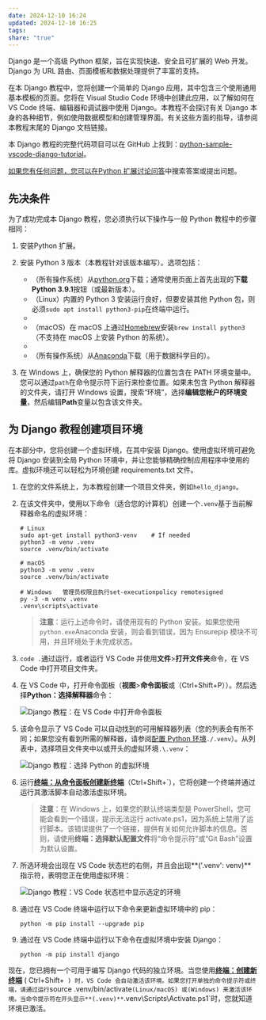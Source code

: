 ```yaml
---
date: 2024-12-10 16:24
updated: 2024-12-10 16:25
tags: 
share: "true"
---
```


Django 是一个高级 Python 框架，旨在实现快速、安全且可扩展的 Web 开发。Django 为 URL 路由、页面模板和数据处理提供了丰富的支持。

在本 Django 教程中，您将创建一个简单的 Django 应用，其中包含三个使用通用基本模板的页面。您将在 Visual Studio Code 环境中创建此应用，以了解如何在 VS Code 终端、编辑器和调试器中使用 Django。本教程不会探讨有关 Django 本身的各种细节，例如使用数据模型和创建管理界面。有关这些方面的指导，请参阅本教程末尾的 Django 文档链接。

本 Django 教程的完整代码项目可以在 GitHub 上找到：[python-sample-vscode-django-tutorial](https://github.com/microsoft/python-sample-vscode-django-tutorial)。

[如果您有任何问题，您可以在Python 扩展讨论问答](https://github.com/microsoft/vscode-python/discussions/categories/q-a)中搜索答案或提出问题。

## 先决条件

为了成功完成本 Django 教程，您必须执行以下操作与一般 Python 教程中的步骤相同：

1. 安装Python 扩展。

2. 安装 Python 3 版本（本教程针对该版本编写）。选项包括：

   - （所有操作系统）从[python.org](https://www.python.org/downloads/)下载；通常使用页面上首先出现的**下载 Python 3.9.1**按钮（或最新版本）。
   - （Linux）内置的 Python 3 安装运行良好，但要安装其他 Python 包，则必须`sudo apt install python3-pip`在终端中运行。
   - 
   - （macOS）在 macOS 上通过[Homebrew](https://brew.sh/)安装`brew install python3`（不支持在 macOS 上安装 Python 的系统）。
   - 
   - （所有操作系统）从[Anaconda](https://www.anaconda.com/download/)下载（用于数据科学目的）。

3. 在 Windows 上，确保您的 Python 解释器的位置包含在 PATH 环境变量中。您可以通过`path`在命令提示符下运行来检查位置。如果未包含 Python 解释器的文件夹，请打开 Windows 设置，搜索“环境”，选择**编辑您帐户的环境变量**，然后编辑**Path**变量以包含该文件夹。

## 为 Django 教程创建项目环境

在本部分中，您将创建一个虚拟环境，在其中安装 Django。使用虚拟环境可避免将 Django 安装到全局 Python 环境中，并让您能够精确控制应用程序中使用的库。虚拟环境还可以轻松为环境创建 requirements.txt 文件。

1. 在您的文件系统上，为本教程创建一个项目文件夹，例如`hello_django`。

2. 在该文件夹中，使用以下命令（适合您的计算机）创建一个`.venv`基于当前解释器命名的虚拟环境：

   ```
   # Linux
   sudo apt-get install python3-venv    # If needed
   python3 -m venv .venv
   source .venv/bin/activate

   # macOS
   python3 -m venv .venv
   source .venv/bin/activate

   # Windows   管理员权限且执行set-executionpolicy remotesigned
   py -3 -m venv .venv
   .venv\scripts\activate
   ```

   > **注意**：运行上述命令时，请使用现有的 Python 安装。如果您使用`python.exe`Anaconda 安装，则会看到错误，因为 Ensurepip 模块不可用，并且环境处于未完成状态。

3. `code .`通过运行，或者运行 VS Code 并使用**文件**>**打开文件夹**命令，在 VS Code 中打开项目文件夹。

4. 在 VS Code 中，打开命令面板（**视图**>**命令面板**或（Ctrl+Shift+P））。然后选择**Python：选择解释器**命令：

   ![Django 教程：在 VS Code 中打开命令面板](https://code.visualstudio.com/assets/docs/python/shared/command-palette.png)

5. 该命令显示了 VS Code 可以自动找到的可用解释器列表（您的列表会有所不同；如果您没有看到所需的解释器，请参阅[配置 Python 环境](https://code.visualstudio.com/docs/python/environments)`./.venv`）。从列表中，选择项目文件夹中以或开头的虚拟环境`.\.venv`：

   ![Django 教程：选择 Python 的虚拟环境](https://code.visualstudio.com/assets/docs/python/shared/select-virtual-environment.png)

6. 运行[**终端：从命令面板创建新终端**](https://code.visualstudio.com/docs/terminal/basics)（Ctrl+Shift+`），它将创建一个终端并通过运行其激活脚本自动激活虚拟环境。

   > **注意**：在 Windows 上，如果您的默认终端类型是 PowerShell，您可能会看到一个错误，提示无法运行 activate.ps1，因为系统上禁用了运行脚本。该错误提供了一个链接，提供有关如何允许脚本的信息。否则，请使用**终端：选择默认配置文件**将“命令提示符”或“Git Bash”设置为默认设置。

7. 所选环境会出现在 VS Code 状态栏的右侧，并且会出现**('.venv': venv)**指示符，表明您正在使用虚拟环境：

   ![Django 教程：VS Code 状态栏中显示选定的环境](https://code.visualstudio.com/assets/docs/python/shared/environment-in-status-bar.png)

8. 通过在 VS Code 终端中运行以下命令来更新虚拟环境中的 pip：

   ```
   python -m pip install --upgrade pip
   ```

9. 通过在 VS Code 终端中运行以下命令在虚拟环境中安装 Django：

   ```
   python -m pip install django
   ```

现在，您已拥有一个可用于编写 Django 代码的独立环境。当您使用[**终端：创建新终端**](https://code.visualstudio.com/docs/terminal/basics) ( Ctrl+Shift+` ) 时，VS Code 会自动激活该环境。如果您打开单独的命令提示符或终端，请通过运行`source .venv/bin/activate`(Linux/macOS) 或(Windows) 来激活该环境。当命令提示符在开头显示**(.venv)**`.venv\Scripts\Activate.ps1`时，您就知道环境已激活。


